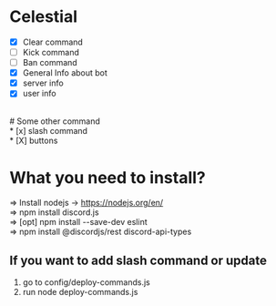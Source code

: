# Celestial
* [x] Clear command <br />
* [ ] Kick command <br />
* [ ] Ban command <br />
* [x] General Info about bot <br />
* [x] server info <br />
* [x] user info <br />
<br />
# Some other command <br />
* [x] slash command <br />
* [X] buttons <br />

# What you need to install? <br />
=> Install nodejs -> https://nodejs.org/en/ <br />
=> npm install discord.js <br />
=> [opt] npm install --save-dev eslint <br />
=> npm install @discordjs/rest discord-api-types <br />

## If you want to add slash command or update <br />
1) go to config/deploy-commands.js
2) run node deploy-commands.js

